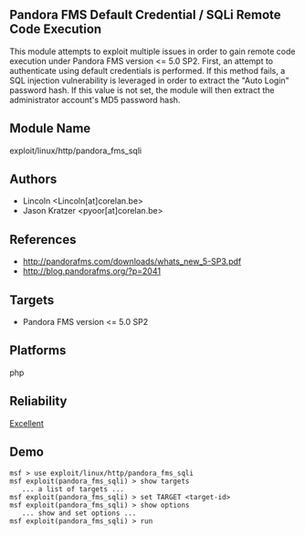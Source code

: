 ## Pandora FMS Default Credential / SQLi Remote Code Execution

This module attempts to exploit multiple issues in order to 
gain remote code execution under Pandora FMS version <= 5.0 
SP2. First, an attempt to authenticate using default 
credentials is performed. If this method fails, a SQL 
injection vulnerability is leveraged in order to extract the 
"Auto Login" password hash. If this value is not set, the 
module will then extract the administrator account's MD5 
password hash.


## Module Name
exploit/linux/http/pandora_fms_sqli

## Authors
* Lincoln <Lincoln[at]corelan.be>
* Jason Kratzer <pyoor[at]corelan.be>


## References
* http://pandorafms.com/downloads/whats_new_5-SP3.pdf
* http://blog.pandorafms.org/?p=2041



## Targets
* Pandora FMS version <= 5.0 SP2


## Platforms
php

## Reliability
[Excellent](https://github.com/rapid7/metasploit-framework/wiki/Exploit-Ranking)

## Demo

```
msf > use exploit/linux/http/pandora_fms_sqli
msf exploit(pandora_fms_sqli) > show targets
   ... a list of targets ...
msf exploit(pandora_fms_sqli) > set TARGET <target-id>
msf exploit(pandora_fms_sqli) > show options
   ... show and set options ...
msf exploit(pandora_fms_sqli) > run
```
    
    